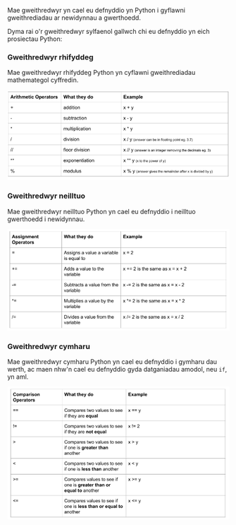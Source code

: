 Mae gweithredwyr yn cael eu defnyddio yn Python i gyflawni gweithrediadau ar newidynnau a gwerthoedd.

Dyma rai o'r gweithredwyr sylfaenol gallwch chi eu defnyddio yn eich prosiectau Python:

### Gweithredwyr rhifyddeg

Mae gweithredwyr rhifyddeg Python yn cyflawni gweithrediadau mathemategol cyffredin.

![Tabl yn dangos y gweithredwyr rhifyddeg canlynol: + adio; - tynnu; * lluosi; / rhannu; // rhannu llawr pan fydd yr ateb yn gyfanrif gan dynnu'r degolion; ** codi i bŵer (exponentiation); % y swyddogaeth modwlws.](images/arithmetic_operators.png)

### Gweithredwyr neilltuo

Mae gweithredwyr neilltuo Python yn cael eu defnyddio i neilltuo gwerthoedd i newidynnau.

![Tabl yn dangos y gweithredwyr neilltuo canlynol: = neilltuo gwerth y mae newidyn yn hafal iddo; += ychwanegu gwerth at y newidyn; -= tynnu gwerth o'r newidyn; *= lluosi gwerth gyda'r newidyn; /= rhannu gwerth gyda'r newidyn.](images/assignment_operators.png)

### Gweithredwyr cymharu

Mae gweithredwyr cymharu Python yn cael eu defnyddio i gymharu dau werth, ac maen nhw'n cael eu defnyddio gyda datganiadau amodol, neu `if`, yn aml.

![A table showing the following comparison operators: == compares two values to see if they are equal; != compares two values to see if the are not equal; < compares two values to see if one is less than another; > compares two values to see if one is greater than another; >= compares two values to see if one is greater than or equal to another; < = compares values to see if one is less than or equal to another.](images/comparison_operators.png)
